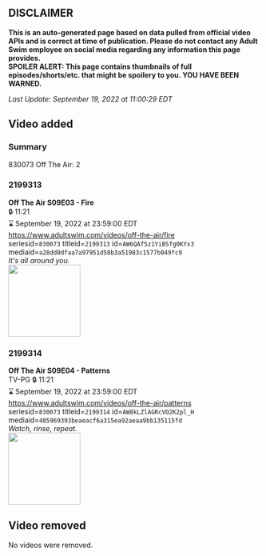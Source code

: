 ## DISCLAIMER
**This is an auto-generated page based on data pulled from official video APIs and is correct at time of publication. Please do not contact any Adult Swim employee on social media regarding any information this page provides.**  
**SPOILER ALERT: This page contains thumbnails of full episodes/shorts/etc. that might be spoilery to you. YOU HAVE BEEN WARNED.**  

_Last Update: September 19, 2022 at 11:00:29 EDT_
## Video added
### Summary
830073 Off The Air: 2  
### 2199313
**Off The Air S09E03 - Fire**  
 🔒 11:21  
⌛ September 19, 2022 at 23:59:00 EDT  
https://www.adultswim.com/videos/off-the-air/fire  
seriesid=`830073` titleid=`2199313` id=`AW6QAf5z1YiBSfg0KYx3` mediaid=`a28dd0dfaa7a97951d58b3a51983c1577b049fc9`  
_It's all around you._  
<a href="https://media.cdn.adultswim.com/uploads/20191121/thumbnails/2_19112117860-offtheair_903_dup-20191121.jpg"><img src="https://media.cdn.adultswim.com/uploads/20191121/thumbnails/2_19112117860-offtheair_903_dup-20191121.jpg" height="144px" /></a>
### 2199314
**Off The Air S09E04 - Patterns**  
TV-PG 🔒 11:21  
⌛ September 19, 2022 at 23:59:00 EDT  
https://www.adultswim.com/videos/off-the-air/patterns  
seriesid=`830073` titleid=`2199314` id=`AW8kLZlAGRcVO2K2pl_H` mediaid=`405969393beaeacf6a315ea92aeaa9bb135115fd`  
_Watch, rinse, repeat._  
<a href="https://media.cdn.adultswim.com/uploads/20191220/thumbnails/2_1912201138493-offtheair_904_dup-20191220.jpg"><img src="https://media.cdn.adultswim.com/uploads/20191220/thumbnails/2_1912201138493-offtheair_904_dup-20191220.jpg" height="144px" /></a>
## Video removed
No videos were removed.  
